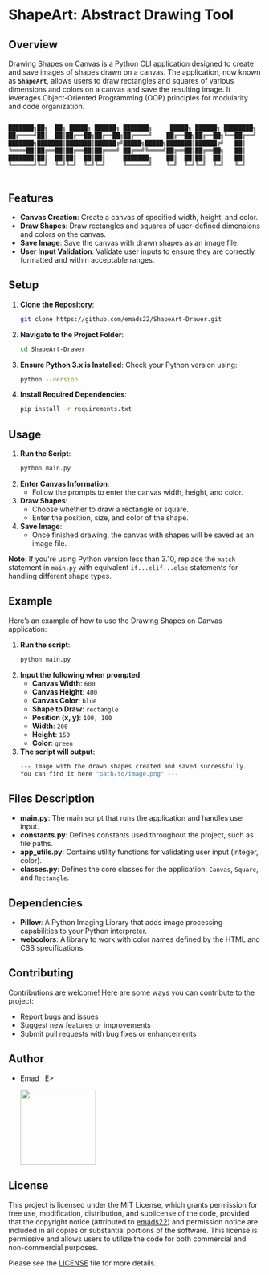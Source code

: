# ShapeArt: Abstract Drawing Tool

## Overview
Drawing Shapes on Canvas is a Python CLI application designed to create and save images of shapes drawn on a canvas. The application, now known as **`ShapeArt`**, allows users to draw rectangles and squares of various dimensions and colors on a canvas and save the resulting image. It leverages Object-Oriented Programming (OOP) principles for modularity and code organization.

```sh

███████╗██╗  ██╗ █████╗ ██████╗ ███████╗     █████╗ ██████╗ ████████╗
██╔════╝██║  ██║██╔══██╗██╔══██╗██╔════╝    ██╔══██╗██╔══██╗╚══██╔══╝
███████╗███████║███████║██████╔╝█████╗█████╗███████║██████╔╝   ██║   
╚════██║██╔══██║██╔══██║██╔═══╝ ██╔══╝╚════╝██╔══██║██╔══██╗   ██║   
███████║██║  ██║██║  ██║██║     ███████╗    ██║  ██║██║  ██║   ██║   
╚══════╝╚═╝  ╚═╝╚═╝  ╚═╝╚═╝     ╚══════╝    ╚═╝  ╚═╝╚═╝  ╚═╝   ╚═╝   
                                                                     
```

## Features
- **Canvas Creation**: Create a canvas of specified width, height, and color.
- **Draw Shapes**: Draw rectangles and squares of user-defined dimensions and colors on the canvas.
- **Save Image**: Save the canvas with drawn shapes as an image file.
- **User Input Validation**: Validate user inputs to ensure they are correctly formatted and within acceptable ranges.

## Setup
1. **Clone the Repository**:
    ```sh
    git clone https://github.com/emads22/ShapeArt-Drawer.git
    ```
2. **Navigate to the Project Folder**:
    ```sh
    cd ShapeArt-Drawer
    ```
3. **Ensure Python 3.x is Installed**: Check your Python version using:
    ```sh
    python --version
    ```
4. **Install Required Dependencies**:
    ```sh
    pip install -r requirements.txt
    ```

## Usage
1. **Run the Script**:
    ```sh
    python main.py
    ```
2. **Enter Canvas Information**:
    - Follow the prompts to enter the canvas width, height, and color.
3. **Draw Shapes**:
    - Choose whether to draw a rectangle or square.
    - Enter the position, size, and color of the shape.
4. **Save Image**:
    - Once finished drawing, the canvas with shapes will be saved as an image file.

**Note**: If you're using Python version less than 3.10, replace the `match` statement in `main.py` with equivalent `if...elif...else` statements for handling different shape types.

## Example
Here’s an example of how to use the Drawing Shapes on Canvas application:

1. **Run the script**:
    ```sh
    python main.py
    ```
2. **Input the following when prompted**:
    - **Canvas Width**: `600`
    - **Canvas Height**: `400`
    - **Canvas Color**: `blue`
    - **Shape to Draw**: `rectangle`
    - **Position (x, y)**: `100, 100`
    - **Width**: `200`
    - **Height**: `150`
    - **Color**: `green`
3. **The script will output**:
    ```sh
    --- Image with the drawn shapes created and saved successfully.
    You can find it here "path/to/image.png" ---
    ```

## Files Description
- **main.py**: The main script that runs the application and handles user input.
- **constants.py**: Defines constants used throughout the project, such as file paths.
- **app_utils.py**: Contains utility functions for validating user input (integer, color).
- **classes.py**: Defines the core classes for the application: `Canvas`, `Square`, and `Rectangle`.

## Dependencies
- **Pillow**: A Python Imaging Library that adds image processing capabilities to your Python interpreter.
- **webcolors**: A library to work with color names defined by the HTML and CSS specifications.

## Contributing
Contributions are welcome! Here are some ways you can contribute to the project:
- Report bugs and issues
- Suggest new features or improvements
- Submit pull requests with bug fixes or enhancements

## Author
- Emad &nbsp; E>
  
  [<img src="https://img.shields.io/badge/GitHub-Profile-blue?logo=github" width="150">](https://github.com/emads22)

## License
This project is licensed under the MIT License, which grants permission for free use, modification, distribution, and sublicense of the code, provided that the copyright notice (attributed to [emads22](https://github.com/emads22)) and permission notice are included in all copies or substantial portions of the software. This license is permissive and allows users to utilize the code for both commercial and non-commercial purposes.

Please see the [LICENSE](LICENSE) file for more details.
